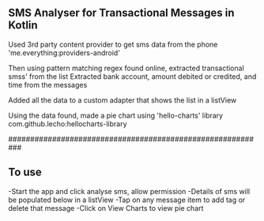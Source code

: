SMS Analyser for Transactional Messages in Kotlin
-------------------------------------------------------
Used 3rd party content provider to get sms data from the phone
'me.everything:providers-android'

Then using pattern matching regex found online, extracted transactional smss' from the list
Extracted bank account, amount debited or credited, and time from the messages

Added all the data to a custom adapter that shows the list in a listView

Using the data found, made a pie chart using 'hello-charts' library
com.github.lecho:hellocharts-library

###########################################################

To use
--------
-Start the app and click analyse sms, allow permission
-Details of sms will be populated below in a listView
-Tap on any message item to add tag or delete that message
-Click on View Charts to view pie chart
